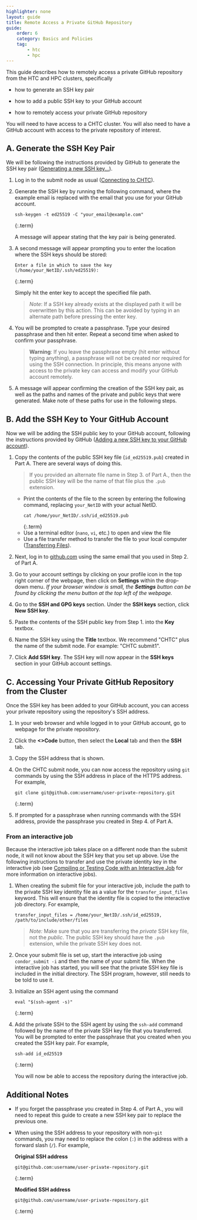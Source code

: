 ```yaml
---
highlighter: none
layout: guide
title: Remote Access a Private GitHub Repository
guide:
    order: 6
    category: Basics and Policies
    tag:
        - htc
        - hpc
---
```


This guide describes how to remotely access a private GitHub repository from the HTC and HPC clusters, specifically
* how to generate an SSH key pair

* how to add a public SSH key to your GitHub account

* how to remotely access your private GitHub repository

You will need to have access to a CHTC cluster.  You will also need to have a GitHub account  with access to the private repository of interest.

## A. Generate the SSH Key Pair

We will be following the instructions provided by GitHub to generate the SSH key pair ([Generating a new SSH key...](https://docs.github.com/en/authentication/connecting-to-github-with-ssh/generating-a-new-ssh-key-and-adding-it-to-the-ssh-agent)).

1. Log in to the submit node as usual ([Connecting to CHTC](connecting.html)).

2. Generate the SSH key by running the following command, where the example email is replaced with the email that you use for your GitHub account. 
   ```
   ssh-keygen -t ed25519 -C "your_email@example.com"
   ```
   {:.term}

   A message will appear stating that the key pair is being generated.

3. A second message will appear prompting you to enter the location where the SSH keys should be stored:
   ```
   Enter a file in which to save the key (/home/your_NetID/.ssh/ed25519):
   ```
   {:.term}

   Simply hit the enter key to accept the specified file path.
   > *Note*: If a SSH key already exists at the displayed path it will be overwritten by this action.
   > This can be avoided by typing in an alternate path before pressing the enter key.

4. You will be prompted to create a passphrase.  Type your desired passphrase and then hit enter.  Repeat a second time when asked to confirm your passphrase.
   > **Warning**: If you leave the passphrase empty (hit enter without typing anything), a passphrase will not be created nor required for using the SSH connection.  In principle, this means anyone with access to the private key can access and modify your GitHub account remotely.

5. A message will appear confirming the creation of the SSH key pair, as well as the paths and names of the private and public keys that were generated.  Make note of these paths for use in the following steps.


## B. Add the SSH Key to Your GitHub Account

Now we will be adding the SSH public key to your GitHub account, following the instructions provided by GitHub ([Adding a new SSH key to your GitHub account](https://docs.github.com/en/authentication/connecting-to-github-with-ssh/adding-a-new-ssh-key-to-your-github-account)).

1. Copy the contents of the public SSH key file (`id_ed25519.pub`) created in Part A.  There are several ways of doing this.

   > If you provided an alternate file name in Step 3. of Part A., then the public SSH key will be the name of that file plus the `.pub` extension.

   * Print the contents of the file to the screen by entering the following command, replacing `your_NetID` with your actual NetID. 
      ```
      cat /home/your_NetID/.ssh/id_ed25519.pub
      ```
      {:.term}
   * Use a terminal editor (`nano`, `vi`, etc.) to open and view the file
   * Use a file transfer method to transfer the file to your local computer ([Transferring Files](connecting.html#transfer)).

2. Next, log in to [github.com](https://github.com/) using the same email that you used in Step 2. of Part A.
3. Go to your account settings by clicking on your profile icon in the top right corner of the webpage, then click on **Settings** within the drop-down menu.  *If your browser window is small, the **Settings** button can be found by clicking the menu button at the top left of the webpage.*
4. Go to the **SSH and GPG keys** section.  Under the **SSH keys** section, click **New SSH key**.
5. Paste the contents of the SSH public key from Step 1. into the **Key** textbox.
6. Name the SSH key using the **Title** textbox.  We recommend "CHTC" plus the name of the submit node.  For example: "CHTC submit1".
7. Click **Add SSH key**.  The SSH key will now appear in the **SSH keys** section in your GitHub account settings.

## C. Accessing Your Private GitHub Repository from the Cluster
Once the SSH key has been added to your GitHub account, you can access your private repository using the repository's SSH address.

1. In your web browser and while logged in to your GitHub account, go to webpage for the private repository.
2. Click the **<>Code** button, then select the **Local** tab and then the **SSH** tab.
3. Copy the SSH address that is shown.
4. On the CHTC submit node, you can now access the repository using `git` commands by using the SSH address in place of the HTTPS address.  For example,

   ```
   git clone git@github.com:username/user-private-repository.git
   ```
   {:.term}

5. If prompted for a passphrase when running commands with the SSH address, provide the passphrase you created in Step 4. of Part A.

### From an interactive job

Because the interactive job takes place on a different node than the submit node, it will not know about the SSH key that you set up above.  Use the following instructions to transfer and use the private identity key in the interactive job (see [Compiling or Testing Code with an Interactive Job](inter-submit.html) for more information on interactive jobs).

1. When creating the submit file for your interactive job, include the path to the private SSH key identity file as a value for the `transfer_input_files` keyword.  This will ensure that the identity file is copied to the interactive job directory.  For example,

   ```
   transfer_input_files = /home/your_NetID/.ssh/id_ed25519, /path/to/include/other/files
   ```

   >*Note:* Make sure that you are transferring the *private* SSH key file, not the *public*.  The public SSH key should have the `.pub` extension, while the private SSH key does not.

2. Once your submit file is set up, start the interactive job using `condor_submit -i` and then the name of your submit file.  When the interactive job has started, you will see that the private SSH key file is included in the initial directory.  The SSH program, however, still needs to be told to use it.
3. Initialize an SSH agent using the command 

   ```
   eval "$(ssh-agent -s)"
   ```
   {:.term}

4. Add the private SSH to the SSH agent by using the `ssh-add` command followed by the name of the private SSH key file that you transferred.  You will be prompted to enter the passphrase that you created when you created the SSH key pair.  For example,

   ```
   ssh-add id_ed25519
   ```
   {:.term}

   You will now be able to access the repository during the interactive job.


## Additional Notes

* If you forget the passphrase you created in Step 4. of Part A., you will need to repeat this guide to create a new SSH key pair to replace the previous one.
* When using the SSH address to your repository with non-`git` commands, you may need to replace the colon (`:`) in the address with a forward slash (`/`).  For example,

   **Original SSH address**
   ```
   git@github.com:username/user-private-repository.git
   ```
   {:.term}

   **Modified SSH address**
   ```
   git@github.com/username/user-private-repository.git
   ```
   {:.term}
